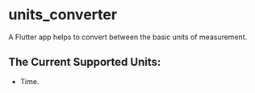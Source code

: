 # units_converter

A Flutter app helps to convert between the basic units of measurement.

## The Current Supported Units:
- Time.

